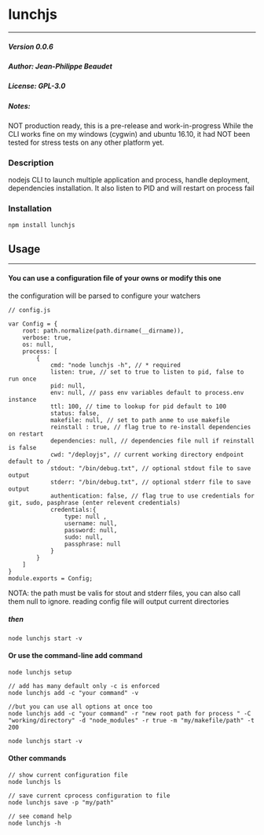 # lunchjs
----
##### Version 0.0.6
##### Author: Jean-Philippe Beaudet
##### License: GPL-3.0
##### Notes: 
NOT production ready, this is a pre-release and work-in-progress
While the CLI works fine on my windows (cygwin) and ubuntu 16.10, it had NOT been tested for stress tests on any other platform yet.

### Description
nodejs CLI to launch multiple application and process, handle deployment, dependencies installation. It also listen to PID and will restart on process fail

### Installation 
````
npm install lunchjs
````

## Usage
----

#### You can use a configuration file of your owns or modify this one
the configuration will be parsed to configure your watchers

````
// config.js

var Config = {
	root: path.normalize(path.dirname(__dirname)),
	verbose: true,
	os: null,
	process: [
		{
			cmd: "node lunchjs -h", // * required
			listen: true, // set to true to listen to pid, false to run once
			pid: null,
			env: null, // pass env variables default to process.env instance
			ttl: 100, // time to lookup for pid default to 100
			status: false, 
			makefile: null, // set to path anme to use makefile
			reinstall : true, // flag true to re-install dependencies on restart
			dependencies: null, // dependencies file null if reinstall is false
			cwd: "/deployjs", // current working directory endpoint default to /
			stdout: "/bin/debug.txt", // optional stdout file to save output
			stderr: "/bin/debug.txt", // optional stderr file to save output
			authentication: false, // flag true to use credentials for git, sudo, pasphrase (enter relevent credentials)
			credentials:{
				type: null , 
				username: null,
				password: null,
				sudo: null,
				passphrase: null
			}
		}
	]
}
module.exports = Config;

````

NOTA: the path must be valis for stout and stderr files, you can also call them null to ignore. reading config file will output current directories

##### then
````
node lunchjs start -v
````

#### Or use the command-line add command
````
node lunchjs setup

// add has many default only -c is enforced
node lunchjs add -c "your command" -v

//but you can use all options at once too
node lunchjs add -c "your command" -r "new root path for process " -C "working/directory" -d "node_modules" -r true -m "my/makefile/path" -t 200

node lunchjs start -v
````

#### Other commands
````
// show current configuration file
node lunchjs ls

// save current cprocess configuration to file
node lunchjs save -p "my/path"

// see comand help 
node lunchjs -h
````
